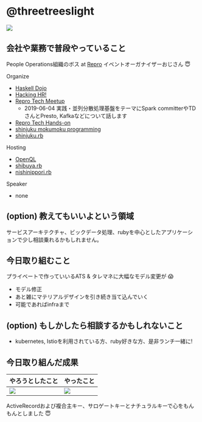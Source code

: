 # @threetreeslight

![](https://avatars3.githubusercontent.com/u/1057490?s=100&v=4)

## 会社や業務で普段やっていること

People Operations組織のボス at [Repro](https://repro.io)
イベントオーガナイザーおじさん :innocent:

Organize

- [Haskell Dojo](https://shinjukuhs.connpass.com/)
- [Hacking HR!](https://hacking-hr.connpass.com/)
- [Repro Tech Meetup](https://repro-tech.connpass.com/)
  - 2019-06-04 実践・並列分散処理基盤をテーマにSpark committerやTDさんとPresto, Kafkaなどについて話します
- [Repro Tech Hands-on](https://repro-tech.connpass.com/)
- [shinjuku mokumoku programming](https://shinjuku-mokumoku.connpass.com/)
- [shinjuku.rb](https://shinjukurb.connpass.com/)

Hosting

- [OpenQL](https://openql.connpass.com/)
- [shibuya.rb](https://shibuyarb.doorkeeper.jp/)
- [nishinippori.rb](https://nishinipporirb.doorkeeper.jp/)

Speaker

- none

## (option) 教えてもいいよという領域

サービスアーキテクチャ、ビックデータ処理、rubyを中心としたアプリケーションで少し相談乗れるかもしれません。

## 今日取り組むこと

プライベートで作っていいるATS & タレマネに大幅なモデル変更が :scream:

- モデル修正
- あと雑にマテリアルデザインを引き続き当て込んでいく
- 可能であればinfraまで

## (option) もしかしたら相談するかもしれないこと

- kubernetes, Istioを利用されている方、ruby好きな方、是非ランチ一緒に!

## 今日取り組んだ成果

やろうとしたこと | やったこと
--- | ---
![](https://files.slack.com/files-tmb/T02E021K5-FJJ8Q0FJP-10fbb417f0/img_20190521_224826_1024.jpg) | ![](https://files.slack.com/files-tmb/T02E021K5-FK02Z4FSL-4ca2db7de4/image_720.png)

ActiveRecordおよび複合主キー、サロゲートキーとナチュラルキーで心をもんもんとしました :innocent:
